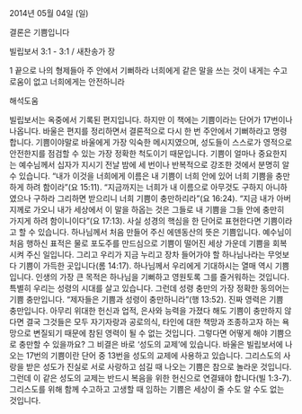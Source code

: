 2014년 05월 04일 (일)

결론은 기쁨입니다



빌립보서 3:1 - 3:1 / 새찬송가  장


1 끝으로 나의 형제들아 주 안에서 기뻐하라 너희에게 같은 말을 쓰는 것이 내게는 수고로움이 없고 너희에게는 안전하니라

해석도움





빌립보서는 옥중에서 기록된 편지입니다. 하지만 이 책에는 기쁨이라는 단어가 17번이나 나옵니다. 바울은 편지를 정리하면서 결론적으로 다시 한 번 주안에서 기뻐하라고 명령합니다. 기쁨이야말로 바울에게 가장 익숙한 메시지였으며, 성도들이 스스로가 영적으로 안전한지를 점검할 수 있는 가장 정확한 척도이기 때문입니다. 기쁨이 얼마나 중요한지는 예수님께서 십자가 지시기 전날 밤에 세 번이나 반복적으로 강조한 것에서 분명히 알 수 있습니다. “내가 이것을 너희에게 이름은 내 기쁨이 너희 안에 있어 너희 기쁨을 충만하게 하려 함이라”(요 15:11). “지금까지는 너희가 내 이름으로 아무것도 구하지 아니하였으나 구하라 그리하면 받으리니 너희 기쁨이 충만하리라”(요 16:24). “지금 내가 아버지께로 가오니 내가 세상에서 이 말을 하옵는 것은 그들로 내 기쁨을 그들 안에 충만히 가지게 하려 함이니이다”(요 17:13).
사실 성경의 핵심을 한 단어로 표현한다면 기쁨이라고 할 수 있습니다. 하나님께서 처음 만들어 주신 에덴동산의 뜻은 기쁨입니다. 예수님이 처음 행하신 표적은 물로 포도주를 만드심으로 기쁨이 떨어진 세상 가운데 기쁨을 회복시켜 주신 일입니다. 그리고 우리가 지금 누리고 장차 들어가야 할 하나님나라는 무엇보다 기쁨이 가득한 곳입니다(롬 14:17). 하나님께서 우리에게 기대하시는 열매 역시 기쁨입니다. 인생의 가장 큰 목적은 하나님을 기뻐하고 영원토록 그를 즐거워하는 것입니다.  
특별히 우리는 성령의 시대를 살고 있습니다. 그런데 성령 충만의 가장 정확한 동의어는 기쁨 충만입니다. “제자들은 기쁨과 성령이 충만하니라”(행 13:52). 진짜 영력은 기쁨 충만입니다. 아무리 위대한 헌신과 업적, 은사와 능력을 가졌다 해도 기쁨이 충만하지 않다면 결국 그것들은 모두 자기자랑과 공로의식, 타인에 대한 책망과 조종하고자 하는 욕망으로 변질되기 때문에 참된 영력이 될 수 없는 것입니다. 그렇다면 어떻게 해야 기쁨으로 충만할 수 있을까요? 
그 비결은 바로 ‘성도의 교제’에 있습니다. 바울은 빌립보서에 나오는 17번의 기쁨이란 단어 중 13번을 성도의 교제에 사용하고 있습니다. 그리스도의 사랑을 받은 성도가 진실로 서로 사랑하고 섬길 때 나오는 기쁨은 참으로 놀라운 것입니다. 그런데 이 같은 성도의 교제는 반드시 복음을 위한 헌신으로 연결돼야 합니다(빌 1:3-7). 그리스도를 위해 함께 수고하고 고생할 때 임하는 기쁨은 세상이 줄 수도 알 수도 없는 것입니다.